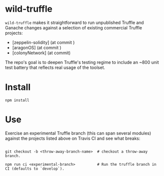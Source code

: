 # wild-truffle

`wild-truffle` makes it straightforward to run unpublished Truffle and Ganache changes against a selection of existing commercial Truffle projects:
+ [zeppelin-solidity] (at commit )
+ [aragonOS] (at commit )
+ [colonyNetwork] (at commit)

The repo's goal is to deepen Truffle's testing regime to include an ~800 unit test battery that reflects real usage of the toolset.

# Install

```
npm install
```

# Use

Exercise an experimental Truffle branch (this can span several modules) against the projects listed above on Travis CI and see what breaks:

```shell

git checkout -b <throw-away-branch-name>  # checkout a throw-away branch.

npm run ci <experimental-branch>          # Run the truffle branch in CI (defaults to `develop`).
```






